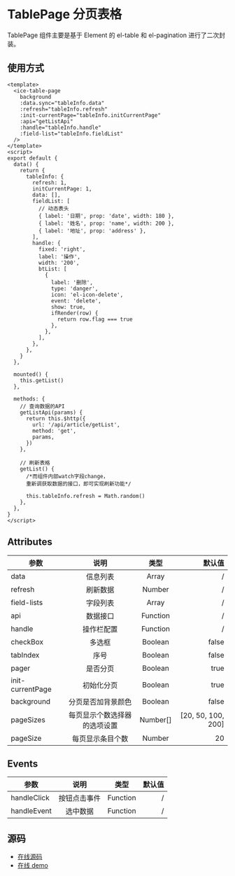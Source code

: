# TablePage 分页表格

TablePage 组件主要是基于 Element 的 el-table 和 el-pagination 进行了二次封装。

## 使用方式

```vue
<template>
  <ice-table-page
    background
    :data.sync="tableInfo.data"
    :refresh="tableInfo.refresh"
    :init-currentPage="tableInfo.initCurrentPage"
    :api="getListApi"
    :handle="tableInfo.handle"
    :field-list="tableInfo.fieldList"
  />
</template>
<script>
export default {
  data() {
    return {
      tableInfo: {
        refresh: 1,
        initCurrentPage: 1,
        data: [],
        fieldList: [
          // 动态表头
          { label: '日期', prop: 'date', width: 180 },
          { label: '姓名', prop: 'name', width: 200 },
          { label: '地址', prop: 'address' },
        ],
        handle: {
          fixed: 'right',
          label: '操作',
          width: '200',
          btList: [
            {
              label: '删除',
              type: 'danger',
              icon: 'el-icon-delete',
              event: 'delete',
              show: true,
              ifRender(row) {
                return row.flag === true
              },
            },
          ],
        },
      },
    }
  },

  mounted() {
    this.getList()
  },

  methods: {
    // 查询数据的API
    getListApi(params) {
      return this.$http({
        url: '/api/article/getList',
        method: 'get',
        params,
      })
    },

    // 刷新表格
    getList() {
      /*而组件内部watch字段change，
      重新调获取数据的接口，即可实现刷新功能*/

      this.tableInfo.refresh = Math.random()
    },
  },
}
</script>
```

<test-abc/>

## Attributes

| 参数             |             说明             |   类型   |             默认值 |
| ---------------- | :--------------------------: | :------: | -----------------: |
| data             |           信息列表           |  Array   |                  / |
| refresh          |           刷新数据           |  Number  |                  / |
| field-lists      |           字段列表           |  Array   |                  / |
| api              |           数据接口           | Function |                  / |
| handle           |          操作栏配置          | Function |                  / |
| checkBox         |            多选框            | Boolean  |              false |
| tabIndex         |             序号             | Boolean  |              false |
| pager            |           是否分页           | Boolean  |               true |
| init-currentPage |          初始化分页          | Boolean  |               true |
| background       |      分页是否加背景颜色      | Boolean  |              false |
| pageSizes        | 每页显示个数选择器的选项设置 | Number[] | [20, 50, 100, 200] |
| pageSize         |       每页显示条目个数       |  Number  |                 20 |

## Events

| 参数        |     说明     |   类型   | 默认值 |
| ----------- | :----------: | :------: | -----: |
| handleClick | 按钮点击事件 | Function |      / |
| handleEvent |   选中数据   | Function |      / |

## 源码

- [在线源码](https://github.com/utryfe/icefox/blob/master/lib/components/TablePage/TablePage.vue)
- [在线 demo](http://www.star2018.com/table)
